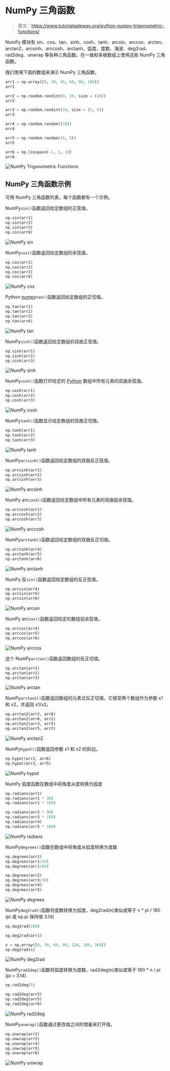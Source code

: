 # NumPy 三角函数

> 原文：<https://www.tutorialgateway.org/python-numpy-trigonometric-functions/>

NumPy 模块有 sin、cos、tan、sinh、cosh、tanh、arcsin、arccos、arctan、arctan2、arcsinh、arccosh、arctanh、弧度、度数、海波、deg2rad、rad2deg、unwrap 等各种三角函数。在一维和多维数组上使用这些 NumPy 三角函数。

我们使用下面的数组来演示 NumPy 三角函数。

```py
arr1 = np.array([0, 30, 45, 60, 90, 180])
arr1

arr2 = np.random.randint(0, 10, size = (10))
arr2

arr3 = np.random.randint(10, size = (5, 5))
arr3

arr4 = np.random.random((10))
arr4

arr5 = np.random.random((5, 5))
arr5

arr6 = np.linspace(-1, 1, 10)
arr6
```

![NumPy Trigonometric Functions](img/4d0dbdcd4289e64f097164293ed0e641.png)

## NumPy 三角函数示例

可用 NumPy 三角函数列表，每个函数都有一个示例。

NumPy`sin()`函数返回给定数组的正弦值。

```py
np.sin(arr1)
np.sin(arr2)
np.sin(arr3)
np.sin(arr6)
```

![NumPy sin](img/4b5935fe1686917f984fbb3af61f8b70.png)

NumPy`cos()`函数返回给定数组的余弦值。

```py
np.cos(arr1)
np.cos(arr2)
np.cos(arr3)
np.cos(arr6)
```

![NumPy cos](img/4243413f478eb9ecfddfe3b2149f5cc0.png)

Python [numpy](https://www.tutorialgateway.org/python-numpy-array/)`tan()`函数返回给定数组的正切值。

```py
np.tan(arr1)
np.tan(arr2)
np.tan(arr3)
np.tan(arr6)
```

![NumPy tan](img/e922ae2c243e414b539984875cd7a1ce.png)

NumPy`sinh()`函数返回给定数组的双曲正弦值。

```py
np.sinh(arr1)
np.sinh(arr2)
np.sinh(arr3)
```

![NumPy sinh](img/de783029bb8e67d6aa97e7d8a25486f9.png)

NumPy`cosh()`函数打印给定的 [Python](https://www.tutorialgateway.org/python-tutorial/) 数组中所有元素的双曲余弦值。

```py
np.cosh(arr1)
np.cosh(arr2)
np.cosh(arr3)
```

![NumPy cosh](img/f1dd587033c7da27dbbb1def17ad4619.png)

NumPy`tanh()`函数显示给定数组的双曲正切值。

```py
np.tanh(arr1)
np.tanh(arr2)
np.tanh(arr3)
```

![NumPy tanh](img/044a5e3d02c4ed461e3e186c5f578372.png)

NumPy`arcsinh()`函数返回给定数组的双曲反正弦值。

```py
np.arcsinh(arr1)
np.arcsinh(arr2)
np.arcsinh(arr3)
```

![NumPy arcsinh](img/667803fd94ecaea44a384081233d0666.png)

NumPy arc`cosh()`函数返回给定数组中所有元素的双曲弧余弦值。

```py
np.arccosh(arr1)
np.arccosh(arr2)
np.arccosh(arr3)
```

![NumPy arccosh](img/0a0d21b97bbc837bc78f554dd63d8c6b.png)

NumPy`arctanh()`函数返回给定数组的双曲反正切值。

```py
np.arctanh(arr4)
np.arctanh(arr5)
np.arctanh(arr6)
```

![NumPy arctanh](img/419bf2a7c8d8f18f11b4eadfbacb6ceb.png)

NumPy 反`sin()`函数返回给定数组的反正弦值。

```py
np.arcsin(arr4)
np.arcsin(arr5)
np.arcsin(arr6)
```

![NumPy arcsin](img/d33874dd68466d2a3f61c0768e90f8d0.png)

NumPy arc`cos()`函数返回给定的数组弧余弦值。

```py
np.arccos(arr4)
np.arccos(arr5)
np.arccos(arr6)
```

![NumPy arccos](img/723dddc49a28c6dea4a381ac19129964.png)

这个 NumPy`arctan()`函数返回数组的反正切值。

```py
np.arctan(arr1)
np.arctan(arr2)
np.arctan(arr3)
```

![NumPy arctan](img/eec959d591be2fbecb20ce745a49d86b.png)

NumPy`arctan2()`函数返回数组的元素式反正切值。它接受两个数组作为参数 x1 和 x2，并返回 x1/x2。

```py
np.arctan2(arr2, arr6)
np.arctan2(arr6, arr2)
np.arctan2(arr3, arr5)
np.arctan2(arr5, arr3)
```

![NumPy arctan2](img/47f05874a8ff384b8c1d8c35a4cf2d98.png)

NumPy`hypot()`函数返回参数 x1 和 x2 的斜边。

```py
np.hypot(arr2, arr6)
np.hypot(arr3, arr5)
```

![NumPy hypot](img/bfac28d7b13eed841a17100d023059ce.png)

NumPy 弧度函数在数组中将角度从度转换为弧度

```py
np.radians(arr1)
np.radians(arr1 * 30)
np.radians(arr1 * 180)

np.radians(arr2 * 90)
np.radians(arr3 * 180)
np.radians(arr4)
np.radians(arr5 * 180)
```

![NumPy radians](img/38341b5aa1a2eb0f72c3ee329b86a179.png)

NumPy`degrees()`函数在数组中将角度从弧度转换为度数

```py
np.degrees(arr1)
np.degrees(arr1/30)
np.degrees(arr1/60)

np.degrees(arr2)
np.degrees(arr3/30)
np.degrees(arr4)
np.degrees(arr5)
```

![NumPy degrees](img/3d0266ca84c0847890e2d404ced72bc6.png)

NumPy`deg2rad()`函数将度数转换为弧度。deg2rad(n)类似或等于 n * pi / 180 (pi 或 np.pi 保持值 3.14)

```py
np.deg2rad(180)

np.deg2rad(arr1)

x = np.array([0, 30, 60, 90, 120, 180, 360])
np.deg2rad(x)
```

![NumPy deg2rad](img/63625c3842920c47dff8a95d8c636109.png)

NumPy`rad2deg()`函数将弧度转换为度数。rad2deg(n)类似或等于 180 * n / pi (pi = 3.14)

```py
np.rad2deg(5)

np.rad2deg(arr2)
np.rad2deg(arr5)
np.rad2deg(arr6)
```

![NumPy rad2deg](img/003f13223f604a9c401bd4a47ef11aa3.png)

NumPy`unwrap()`函数通过更改值之间的增量来打开值。

```py
np.unwrap(arr2)
np.unwrap(arr3)
np.unwrap(arr4)
np.unwrap(arr5)
np.unwrap(arr6)
```

![NumPy unwrap](img/9a2dcc620178bed104f4bad7054b8a5b.png)